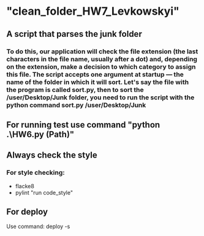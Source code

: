# "clean_folder_HW7_Levkowskyi"

## A script that parses the junk folder

### To do this, our application will check the file extension (the last characters in the file name, usually after a dot) and, depending on the extension, make a decision to which category to assign this file. The script accepts one argument at startup — the name of the folder in which it will sort. Let's say the file with the program is called sort.py, then to sort the /user/Desktop/Junk folder, you need to run the script with the python command sort.py /user/Desktop/Junk

## For running test use command "python .\HW6.py (Path)"

## Always check the style

### For style checking:

- flacke8
- pylint
  "run code_style"

## For deploy

Use command: deploy -s <environment>
